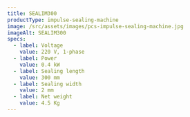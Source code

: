```yaml
---
title: SEALIM300
productType: impulse-sealing-machine
image: /src/assets/images/pcs-impulse-sealing-machine.jpg
imageAlt: SEALIM300
specs:
  - label: Voltage
    value: 220 V, 1-phase
  - label: Power
    value: 0.4 kW
  - label: Sealing length
    value: 300 mm
  - label: Sealing width
    value: 2 mm
  - label: Net weight
    value: 4.5 Kg
---
```

